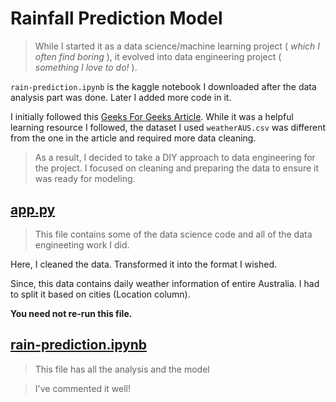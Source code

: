 # Rainfall Prediction Model

>While I started it as a data science/machine learning project ( *which I often find boring* ), it evolved into data engineering project ( *something I love to do!* ).


`rain-prediction.ipynb` is the kaggle notebook I downloaded after the data analysis part was done. Later I added more code in it.

I initially followed this [Geeks For Geeks Article](https://www.geeksforgeeks.org/rainfall-prediction-using-machine-learning-python/). While it was a helpful learning resource I followed, the dataset I used `weatherAUS.csv`  was different from the one in the article and required more data cleaning.

>As a result, I decided to take a DIY approach to data engineering for the project. I focused on cleaning and preparing the data to ensure it was ready for modeling.

## [app.py](/app.py)

>This file contains some of the data science code and all of the data engineeting work I did.

Here, I cleaned the data. Transformed it into the format I wished.

Since, this data contains daily weather information of entire Australia. I had to split it based on cities (Location column).

**You need not re-run this file.**

## [rain-prediction.ipynb](/rain-prediction.ipynb)

>This file has all the analysis and the model

>I've commented it well!

